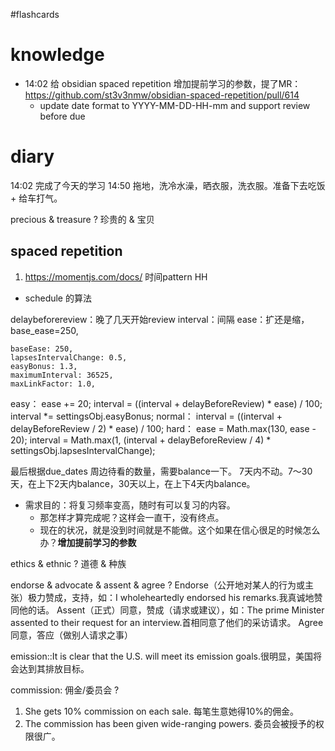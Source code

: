 #flashcards 

# knowledge
- 14:02 给 obsidian spaced repetition 增加提前学习的参数，提了MR：https://github.com/st3v3nmw/obsidian-spaced-repetition/pull/614
	- update date format to YYYY-MM-DD-HH-mm and support review before due


# diary
14:02 完成了今天的学习
14:50 拖地，洗冷水澡，晒衣服，洗衣服。准备下去吃饭 + 给车打气。



precious & treasure
?
珍贵的 & 宝贝 <!--SR:!2023-02-01-13-13,5,250-->



## spaced repetition
1. https://momentjs.com/docs/ 时间pattern HH

* schedule 的算法

delaybeforereview：晚了几天开始review
interval：间隔
ease：扩还是缩，base_ease=250, 
```config
baseEase: 250,
lapsesIntervalChange: 0.5,
easyBonus: 1.3,
maximumInterval: 36525,
maxLinkFactor: 1.0,
```

easy：
	ease += 20;
	interval = ((interval + delayBeforeReview) * ease) / 100;	
	interval *= settingsObj.easyBonus;
normal：
	interval = ((interval + delayBeforeReview / 2) * ease) / 100;
hard：
	ease = Math.max(130, ease - 20);
	interval = Math.max(1,
	(interval + delayBeforeReview / 4) * settingsObj.lapsesIntervalChange);

最后根据due_dates 周边待看的数量，需要balance一下。
7天内不动。7～30天，在上下2天内balance，30天以上，在上下4天内balance。

- 需求目的：将复习频率变高，随时有可以复习的内容。
	- 那怎样才算完成呢？这样会一直干，没有终点。
	- 现在的状况，就是没到时间就是不能做。这个如果在信心很足的时候怎么办？**增加提前学习的参数**


ethics & ethnic
?
道德 & 种族 <!--SR:!2023-02-01-01-44,2.5,250-->

endorse & advocate & assent & agree
?
Endorse（公开地对某人的行为或主张）极力赞成，支持，如：I wholeheartedly endorsed his remarks.我真诚地赞同他的话。
Assent（正式）同意，赞成（请求或建议），如：The prime Minister assented to their request for an interview.首相同意了他们的采访请求。
Agree同意，答应（做别人请求之事） <!--SR:!2023-02-01-01-44,2.5,250-->


emission::It is clear that the U.S. will meet its emission goals.很明显，美国将会达到其排放目标。 <!--SR:!2023-02-01-01-45,2.5,250-->

commission: 佣金/委员会
?
1. She gets 10% commission on each sale. 每笔生意她得10%的佣金。
2. The commission has been given wide-ranging powers. 委员会被授予的权限很广。 <!--SR:!2023-02-01-01-45,2.5,250-->